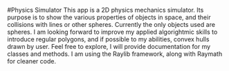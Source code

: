 #Physics Simulator
This app is a 2D physics mechanics simulator. Its purpose is to show the various properties of objects in space, and their collisions with lines or other spheres.
Currently the only objects used are spheres. I am looking forward to improve my applied algorightmic skills to introduce regular polygons, and if possible to my abilities, convex hulls drawn by user.
Feel free to explore, I will provide documentation for my classes and methods.
I am using the Raylib framework, along with Raymath for cleaner code. 

